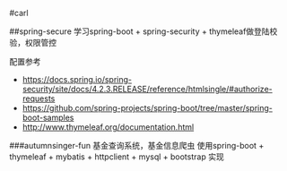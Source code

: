 #carl

##spring-secure
学习spring-boot  + spring-security + thymeleaf做登陆校验，权限管控

配置参考 
 - https://docs.spring.io/spring-security/site/docs/4.2.3.RELEASE/reference/htmlsingle/#authorize-requests
 - https://github.com/spring-projects/spring-boot/tree/master/spring-boot-samples
 - http://www.thymeleaf.org/documentation.html
 
 
###autumnsinger-fun
基金查询系统，基金信息爬虫
使用spring-boot + thymeleaf + mybatis + httpclient + mysql + bootstrap 实现